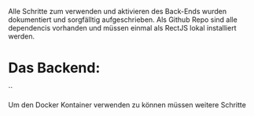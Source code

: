 Alle Schritte zum verwenden und aktivieren des Back-Ends wurden dokumentiert und sorgfälltig aufgeschrieben. Als Github Repo sind alle dependencis vorhanden und müssen einmal als RectJS lokal installiert werden.

 # Das Backend:
 ``

Um den Docker Kontainer verwenden zu können müssen weitere Schritte 